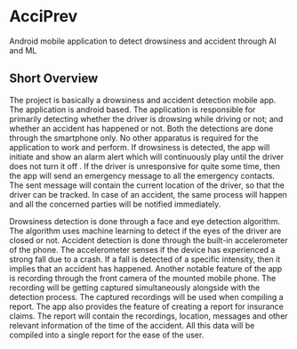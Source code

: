 # AcciPrev
Android mobile application to detect drowsiness and accident through AI and ML


## Short Overview

The project is basically a drowsiness and accident detection mobile app. The application is android based. The application is responsible for primarily detecting whether the driver is drowsing while driving or not; and whether an accident has happened or not. Both the detections are done through the smartphone only. No other apparatus is required for the application to work and perform. If drowsiness is detected, the app will initiate and show an alarm alert which will continuously play until the driver does not turn it off . If the driver is unresponsive for quite some time, then the app will send an emergency message to all the emergency contacts. The sent message will contain the current location of the driver, so that the driver can be tracked. In case of an accident, the same process will happen and all the concerned parties will be notified immediately.


Drowsiness detection is done through a face and eye detection algorithm. The algorithm uses machine learning to detect if the eyes of the driver are closed or not. Accident detection is done through the built-in accelerometer of the phone. The accelerometer senses if the device has experienced a strong fall due to a crash. If a fall is detected of a specific intensity, then it implies that an accident has happened. Another notable feature of the app is recording through the front camera of the mounted mobile phone. The recording will be getting captured simultaneously alongside with the detection process. The captured recordings will be used when compiling a report. The app also provides the feature of creating a report for insurance claims. The report will contain the recordings, location, messages and other relevant information of the time of the accident. All this data will be compiled into a single report for the ease of the user. 



